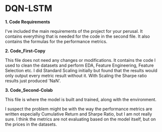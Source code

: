 # DQN-LSTM

**1. Code Requirements**

I've included the main requirements of the project for your perusal. It contains everything that is needed for the code in the second file. It also contains the formulas for the performance metrics. 

**2. Code_First-Copy**

This file does not need any changes or modifications. It contains the code I used to clean the datasets and perform EDA, Feature Engineering, Feature Selection etc. I did Standard Scaling initially but found that the results would only output every metric result without it. With Scaling the Sharpe ratio results just produced 'NaN'.

**3. Code_Second-Colab**

This file is where the model is built and trained, along with the environment. 


I suspect the problem might be with the way the performance metrics are written especially Cumulative Return and Sharpe Ratio, but I am not really sure. I think the metrics are not evaluating based on the model itself, but on the prices in the datasets.  
